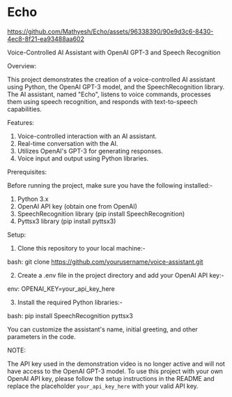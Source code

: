 # Echo

https://github.com/Mathyesh/Echo/assets/96338390/90e9d3c6-8430-4ec8-8f21-ea93488aa602

Voice-Controlled AI Assistant with OpenAI GPT-3 and Speech Recognition

Overview:

This project demonstrates the creation of a voice-controlled AI assistant using Python, the OpenAI GPT-3 model, and the SpeechRecognition library. The AI assistant, named "Echo", listens to voice commands, processes them using speech recognition, and responds with text-to-speech capabilities.


Features:

1. Voice-controlled interaction with an AI assistant.
2. Real-time conversation with the AI.
3. Utilizes OpenAI's GPT-3 for generating responses.
4. Voice input and output using Python libraries.


Prerequisites:

Before running the project, make sure you have the following installed:-

1. Python 3.x
2. OpenAI API key (obtain one from OpenAI)
3. SpeechRecognition library (pip install SpeechRecognition)
4. Pyttsx3 library (pip install pyttsx3)


Setup:
1. Clone this repository to your local machine:-

bash:
git clone https://github.com/yourusername/voice-assistant.git

2. Create a .env file in the project directory and add your OpenAI API key:-

env:
OPENAI_KEY=your_api_key_here

3. Install the required Python libraries:-

bash:
pip install SpeechRecognition pyttsx3 


You can customize the assistant's name, initial greeting, and other parameters in the code.


NOTE:

The API key used in the demonstration video is no longer active and will not have access to the OpenAI GPT-3 model. To use this project with your own OpenAI API key, please follow the setup instructions in the README and replace the placeholder `your_api_key_here` with your valid API key.
